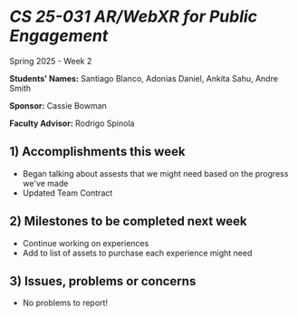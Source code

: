 # *CS 25-031 AR/WebXR for Public Engagement*

Spring 2025 - Week 2

**Students' Names:**
Santiago Blanco, Adonias Daniel, Ankita Sahu, Andre Smith  

**Sponsor:**
Cassie Bowman  

**Faculty Advisor:**
Rodrigo Spinola  

## 1) Accomplishments this week ##
   - Began talking about assests that we might need based on the progress we've made
   - Updated Team Contract

## 2) Milestones to be completed next week ##
   - Continue working on experiences
   - Add to list of assets to purchase each experience might need

## 3) Issues, problems or concerns ##
   - No problems to report!